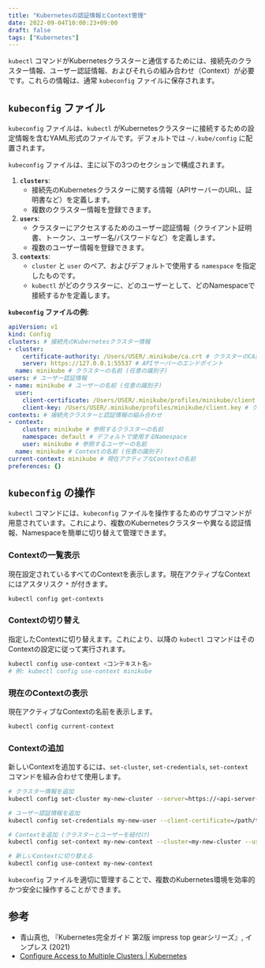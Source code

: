 ```yaml
---
title: "Kubernetesの認証情報とContext管理"
date: 2022-09-04T10:00:23+09:00
draft: false
tags: ["Kubernetes"] 
---
```

<!--more-->
`kubectl` コマンドがKubernetesクラスターと通信するためには、接続先のクラスター情報、ユーザー認証情報、およびそれらの組み合わせ（Context）が必要です。これらの情報は、通常 `kubeconfig` ファイルに保存されます。

## `kubeconfig` ファイル

`kubeconfig` ファイルは、`kubectl` がKubernetesクラスターに接続するための設定情報を含むYAML形式のファイルです。デフォルトでは `~/.kube/config` に配置されます。

`kubeconfig` ファイルは、主に以下の3つのセクションで構成されます。

1.  **`clusters`**:
    -   接続先のKubernetesクラスターに関する情報（APIサーバーのURL、証明書など）を定義します。
    -   複数のクラスター情報を登録できます。
2.  **`users`**:
    -   クラスターにアクセスするためのユーザー認証情報（クライアント証明書、トークン、ユーザー名/パスワードなど）を定義します。
    -   複数のユーザー情報を登録できます。
3.  **`contexts`**:
    -   `cluster` と `user` のペア、およびデフォルトで使用する `namespace` を指定したものです。
    -   `kubectl` がどのクラスターに、どのユーザーとして、どのNamespaceで接続するかを定義します。

**`kubeconfig` ファイルの例:**

```yaml
apiVersion: v1
kind: Config
clusters: # 接続先のKubernetesクラスター情報
- cluster:
    certificate-authority: /Users/USER/.minikube/ca.crt # クラスターのCA証明書
    server: https://127.0.0.1:55537 # APIサーバーのエンドポイント
  name: minikube # クラスターの名前 (任意の識別子)
users: # ユーザー認証情報
- name: minikube # ユーザーの名前 (任意の識別子)
  user:
    client-certificate: /Users/USER/.minikube/profiles/minikube/client.crt # クライアント証明書
    client-key: /Users/USER/.minikube/profiles/minikube/client.key # クライアント秘密鍵
contexts: # 接続先クラスターと認証情報の組み合わせ
- context:
    cluster: minikube # 参照するクラスターの名前
    namespace: default # デフォルトで使用するNamespace
    user: minikube # 参照するユーザーの名前
  name: minikube # Contextの名前 (任意の識別子)
current-context: minikube # 現在アクティブなContextの名前
preferences: {}
```

## `kubeconfig` の操作

`kubectl` コマンドには、`kubeconfig` ファイルを操作するためのサブコマンドが用意されています。これにより、複数のKubernetesクラスターや異なる認証情報、Namespaceを簡単に切り替えて管理できます。

### Contextの一覧表示

現在設定されているすべてのContextを表示します。現在アクティブなContextにはアスタリスク `*` が付きます。

```bash
kubectl config get-contexts
```

### Contextの切り替え

指定したContextに切り替えます。これにより、以降の `kubectl` コマンドはそのContextの設定に従って実行されます。

```bash
kubectl config use-context <コンテキスト名>
# 例: kubectl config use-context minikube
```

### 現在のContextの表示

現在アクティブなContextの名前を表示します。

```bash
kubectl config current-context
```

### Contextの追加

新しいContextを追加するには、`set-cluster`, `set-credentials`, `set-context` コマンドを組み合わせて使用します。

```bash
# クラスター情報を追加
kubectl config set-cluster my-new-cluster --server=https://<api-server-ip> --certificate-authority=/path/to/ca.crt

# ユーザー認証情報を追加
kubectl config set-credentials my-new-user --client-certificate=/path/to/client.crt --client-key=/path/to/client.key

# Contextを追加 (クラスターとユーザーを紐付け)
kubectl config set-context my-new-context --cluster=my-new-cluster --user=my-new-user --namespace=default

# 新しいContextに切り替える
kubectl config use-context my-new-context
```

`kubeconfig` ファイルを適切に管理することで、複数のKubernetes環境を効率的かつ安全に操作することができます。

## 参考
-   青山真也, 『Kubernetes完全ガイド 第2版 impress top gearシリーズ』, インプレス (2021)
-   [Configure Access to Multiple Clusters | Kubernetes](https://kubernetes.io/docs/tasks/access-application-cluster/configure-access-multiple-clusters/)
